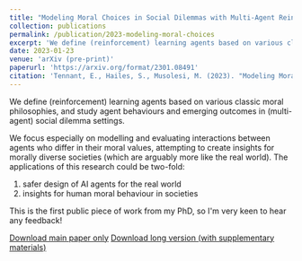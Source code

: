 ```yaml
---
title: "Modeling Moral Choices in Social Dilemmas with Multi-Agent Reinforcement Learning"
collection: publications
permalink: /publication/2023-modeling-moral-choices
excerpt: 'We define (reinforcement) learning agents based on various classic moral philosophies, and study agent behaviours and emerging outcomes in (multi-agent) social dilemma settings.'
date: 2023-01-23
venue: 'arXiv (pre-print)'
paperurl: 'https://arxiv.org/format/2301.08491'
citation: 'Tennant, E., Hailes, S., Musolesi, M. (2023). "Modeling Moral Choices in Social Dilemmas with Multi-Agent Reinforcement Learning." <i>arXiv.</i>'
---
```


We define (reinforcement) learning agents based on various classic moral philosophies, and study agent behaviours and emerging outcomes in (multi-agent) social dilemma settings. 

We focus especially on modelling and evaluating interactions between agents who differ in their moral values, attempting to create insights for morally diverse societies (which are arguably more like the real world). The applications of this research could be two-fold: 
1) safer design of AI agents for the real world 
2) insights for human moral behaviour in societies 

This is the first public piece of work from my PhD, so I'm very keen to hear any feedback!

[Download main paper only](http://liza-karmannaya.github.io/files/Modeling_Moral_Choices_in_Social_Dilemmas_with_Multi_Agent_Reinforcement_Learning.pdf)
[Download long version (with supplementary materials)](http://arxiv.org/abs/2301.08491)
